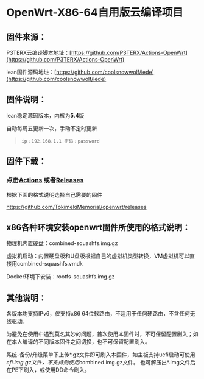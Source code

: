 # OpenWrt-X86-64自用版云编译项目


## 固件来源：

P3TERX云编译脚本地址：[https://github.com/P3TERX/Actions-OpenWrt](https://github.com/P3TERX/Actions-OpenWrt)

lean固件源码地址：[https://github.com/coolsnowwolf/lede](https://github.com/coolsnowwolf/lede)



## 固件说明：

lean稳定源码版本，内核为**5.4**版

自动每周五更新一次，手动不定时更新

> `ip：192.168.1.1 密码：password`

## 固件下载：
### 点击[Actions](https://github.com/TokimekiMemorial/openwrt/actions) 或者[Releases](https://github.com/TokimekiMemorial/openwrt/releases) 
根据下面的格式说明选择自己需要的固件

https://github.com/TokimekiMemorial/openwrt/releases



## x86各种环境安装openwrt固件所使用的格式说明：

物理机内置硬盘：combined-squashfs.img.gz

虚拟机启动：内置硬盘版和U盘版根据自己的虚拟机类型转换，VM虚拟机可以直接用combined-squashfs.vmdk

Docker环境下安装：rootfs-squashfs.img.gz

## 其他说明：

各版本均支持IPv6，仅支持x86 64位软路由，不适用于任何硬路由，不含任何无线驱动。

为避免在使用中遇到莫名其妙的问题，首次使用本固件时，不可保留配置刷入；如在本人编译的不同版本固件之间切换，也不可保留配置刷入。

系统-备份/升级菜单下上传*.gz文件即可刷入本固件，如主板支持uefi启动可使用*efi.img.gz文件，不支持则使用*combined.img.gz文件。
也可解压出*.img文件后在PE下刷入，或使用DD命令刷入。





